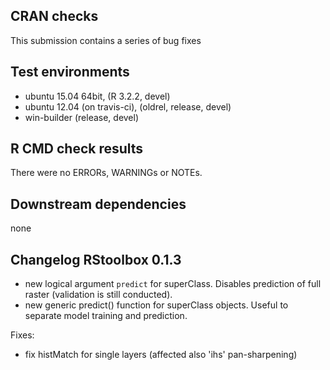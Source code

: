 
## CRAN checks
This submission contains a series of bug fixes

## Test environments
* ubuntu 15.04 64bit, (R 3.2.2, devel)
* ubuntu 12.04 (on travis-ci), (oldrel, release, devel)
* win-builder (release, devel)

## R CMD check results
There were no ERRORs, WARNINGs or NOTEs. 

## Downstream dependencies
none

## Changelog RStoolbox 0.1.3
* new logical argument `predict` for superClass. Disables prediction of full raster (validation is still conducted).
* new generic predict() function for superClass objects. Useful to separate model training and prediction. 

Fixes:
* fix histMatch for single layers (affected also 'ihs' pan-sharpening)

 